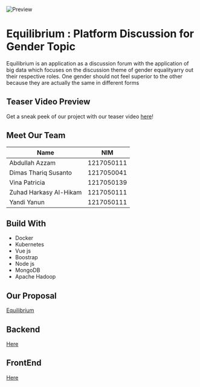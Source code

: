 
![Preview](https://github.com/user-attachments/assets/6b77042d-2c4a-40a7-9982-5d96bca4faa3)
# Equilibrium : Platform Discussion for Gender Topic

Equilibrium is an application as a discussion forum with the application of big data which focuses on the discussion theme of gender equalityarry out their respective roles. One gender should not feel superior to the other because they are actually the same in different forms

## Teaser Video Preview

Get a sneak peek of our project with our teaser video [here]([https://www.instagram.com/](https://www.instagram.com/reel/C7CYUxGRXTV/?igsh=aGI2bTIydWRla2Zq))!

## Meet Our Team 

| Name                                   |     NIM     |  
| -------------------------------------- | ----------- |
| Abdullah Azzam                         | 1217050111  | 
| Dimas Thariq Susanto                   | 1217050041  |            
| Vina Patricia                          | 1217050139  |           
| Zuhad Harkasy Al-Hikam                 | 1217050111  |        
| Yandi Yanun                            | 1217050111  |           

## Build With 
- Docker
- Kubernetes
- Vue js
- Boostrap
- Node js
- MongoDB
- Apache Hadoop

## Our Proposal
[Equilibrium](https://github.com/vinaapatricia/Equilibrium/files/15311317/Sistem.Terdistribusi.pdf)

## Backend
[Here](https://github.com/vinaapatricia/equilibrium-backend)
## FrontEnd 
[Here](https://github.com/spicynoon/equilibrium)
